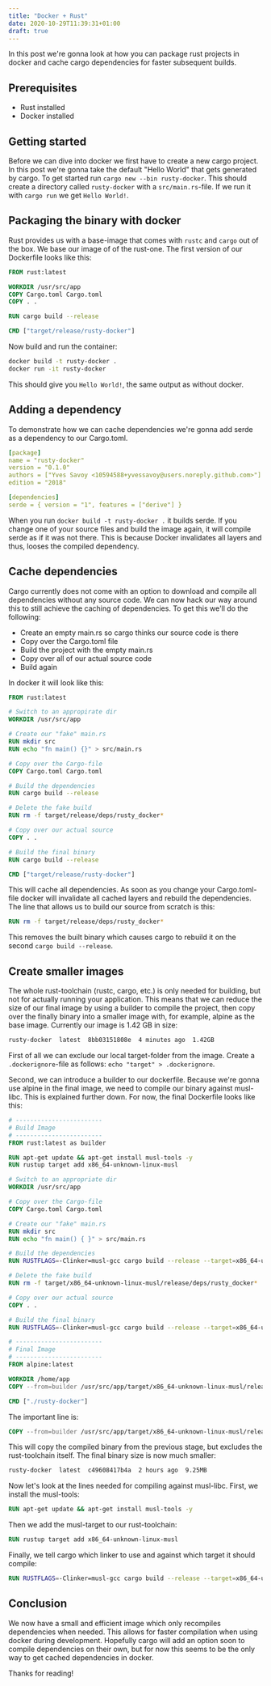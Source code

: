 ```yaml
---
title: "Docker + Rust"
date: 2020-10-29T11:39:31+01:00
draft: true
---
```

In this post we're gonna look at how you can package rust projects in docker and cache cargo dependencies for faster subsequent builds.

## Prerequisites
- Rust installed
- Docker installed

## Getting started
Before we can dive into docker we first have to create a new cargo project.
In this post we're gonna take the default "Hello World" that gets generated by cargo.
To get started run `cargo new --bin rusty-docker`. This should create a directory called
`rusty-docker` with a `src/main.rs`-file. If we run it with `cargo run` we get `Hello World!`.

## Packaging the binary with docker
Rust provides us with a base-image that comes with `rustc` and `cargo` out of the box.
We base our image of of the rust-one. The first version of our Dockerfile looks like this:
```Dockerfile
FROM rust:latest

WORKDIR /usr/src/app
COPY Cargo.toml Cargo.toml
COPY . .

RUN cargo build --release

CMD ["target/release/rusty-docker"]
```
Now build and run the container:
```bash
docker build -t rusty-docker .
docker run -it rusty-docker
```
This should give you `Hello World!`, the same output as without docker.

## Adding a dependency
To demonstrate how we can cache dependencies we're gonna add serde as a dependency to our Cargo.toml.
```yaml
[package]
name = "rusty-docker"
version = "0.1.0"
authors = ["Yves Savoy <10594588+yvessavoy@users.noreply.github.com>"]
edition = "2018"

[dependencies]
serde = { version = "1", features = ["derive"] }
```

When you run `docker build -t rusty-docker .` it builds serde. If you change one of your source files and build the image again, it will compile serde as if it was not there. This is because Docker invalidates all layers and thus, looses the compiled dependency.

## Cache dependencies
Cargo currently does not come with an option to download and compile all dependencies without any
source code. We can now hack our way around this to still achieve the caching of dependencies.
To get this we'll do the following:
- Create an empty main.rs so cargo thinks our source code is there
- Copy over the Cargo.toml file
- Build the project with the empty main.rs
- Copy over all of our actual source code
- Build again

In docker it will look like this:
```Dockerfile
FROM rust:latest

# Switch to an appropirate dir
WORKDIR /usr/src/app

# Create our "fake" main.rs
RUN mkdir src
RUN echo "fn main() {}" > src/main.rs

# Copy over the Cargo-file
COPY Cargo.toml Cargo.toml

# Build the dependencies
RUN cargo build --release

# Delete the fake build
RUN rm -f target/release/deps/rusty_docker*

# Copy over our actual source
COPY . .

# Build the final binary
RUN cargo build --release

CMD ["target/release/rusty-docker"]
```

This will cache all dependencies. As soon as you change your Cargo.toml-file docker will
invalidate all cached layers and rebuild the dependencies.
The line that allows us to build our source from scratch is this:
```Dockerfile
RUN rm -f target/release/deps/rusty_docker*
```
This removes the built binary which causes cargo to rebuild it on the second `cargo build --release`.

## Create smaller images
The whole rust-toolchain (rustc, cargo, etc.) is only needed for building, but not for actually
running your application. This means that we can reduce the size of our final image by using a
builder to compile the project, then copy over the finally binary into a smaller image with, for
example, alpine as the base image. Currently our image is 1.42 GB in size:
```bash
rusty-docker  latest  8bb03151808e  4 minutes ago  1.42GB
```
First of all we can exclude our local target-folder from the image. Create a `.dockerignore`-file as follows: `echo "target" > .dockerignore`.

Second, we can introduce a builder to our dockerfile. Because we're gonna use alpine in the final image, we need to compile our binary against musl-libc. This is explained further down. For now, the final Dockerfile looks like this:
```Dockerfile
# ------------------------
# Build Image
# ------------------------
FROM rust:latest as builder

RUN apt-get update && apt-get install musl-tools -y
RUN rustup target add x86_64-unknown-linux-musl

# Switch to an appropriate dir
WORKDIR /usr/src/app

# Copy over the Cargo-file
COPY Cargo.toml Cargo.toml

# Create our "fake" main.rs
RUN mkdir src
RUN echo "fn main() { }" > src/main.rs

# Build the dependencies
RUN RUSTFLAGS=-Clinker=musl-gcc cargo build --release --target=x86_64-unknown-linux-musl

# Delete the fake build
RUN rm -f target/x86_64-unknown-linux-musl/release/deps/rusty_docker*

# Copy over our actual source
COPY . .

# Build the final binary
RUN RUSTFLAGS=-Clinker=musl-gcc cargo build --release --target=x86_64-unknown-linux-musl

# ------------------------
# Final Image
# ------------------------
FROM alpine:latest

WORKDIR /home/app
COPY --from=builder /usr/src/app/target/x86_64-unknown-linux-musl/release/rusty-docker .

CMD ["./rusty-docker"]
```

The important line is:
```Dockerfile
COPY --from=builder /usr/src/app/target/x86_64-unknown-linux-musl/release/rusty-docker .
```

This will copy the compiled binary from the previous stage, but excludes the rust-toolchain itself. The final binary size is now much smaller:
```bash
rusty-docker  latest  c49608417b4a  2 hours ago  9.25MB
```

Now let's look at the lines needed for compiling against musl-libc. First, we install the musl-tools:
```Dockerfile
RUN apt-get update && apt-get install musl-tools -y
```

Then we add the musl-target to our rust-toolchain:
```Dockerfile
RUN rustup target add x86_64-unknown-linux-musl
```

Finally, we tell cargo which linker to use and against which target it should compile:
```Dockerfile
RUN RUSTFLAGS=-Clinker=musl-gcc cargo build --release --target=x86_64-unknown-linux-musl
```

## Conclusion
We now have a small and efficient image which only recompiles dependencies when needed.
This allows for faster compilation when using docker during development. Hopefully cargo will add
an option soon to compile dependencies on their own, but for now this seems to be the only way to
get cached dependencies in docker.

Thanks for reading!
